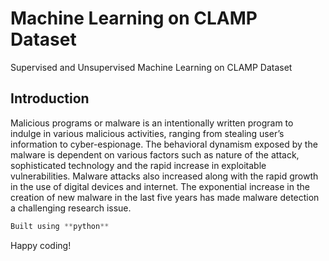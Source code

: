 # Machine Learning on CLAMP Dataset
Supervised and Unsupervised Machine Learning on CLAMP Dataset


## Introduction
Malicious programs or malware is an intentionally written program to indulge in various malicious activities, ranging from stealing user’s information to 
cyber-espionage. The behavioral dynamism exposed by the malware is dependent on various factors such as nature of the attack, sophisticated technology and 
the rapid increase in exploitable vulnerabilities. Malware attacks also increased along with the rapid growth in the use of digital devices and internet. 
The exponential increase in the creation of new malware in the last five years has made malware detection a challenging research issue.


```python
Built using **python**
```

Happy coding!
